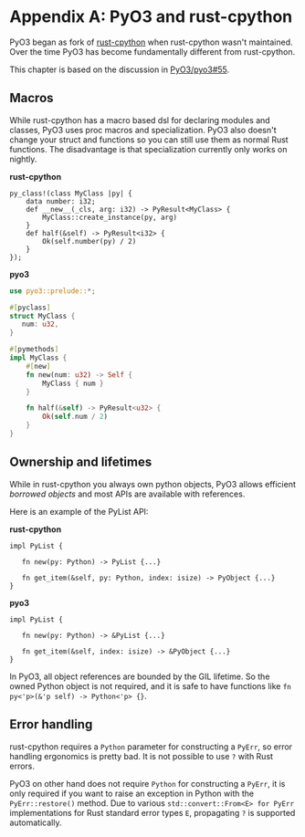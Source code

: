 # Appendix A: PyO3 and rust-cpython

PyO3 began as fork of [rust-cpython](https://github.com/dgrunwald/rust-cpython) when rust-cpython wasn't maintained. Over the time PyO3 has become fundamentally different from rust-cpython.

This chapter is based on the discussion in [PyO3/pyo3#55](https://github.com/PyO3/pyo3/issues/55).

## Macros

While rust-cpython has a macro based dsl for declaring modules and classes, PyO3 uses proc macros and specialization. PyO3 also doesn't change your struct and functions so you can still use them as normal Rust functions. The disadvantage is that specialization currently only works on nightly.

**rust-cpython**

```rust,ignore
py_class!(class MyClass |py| {
    data number: i32;
    def __new__(_cls, arg: i32) -> PyResult<MyClass> {
        MyClass::create_instance(py, arg)
    }
    def half(&self) -> PyResult<i32> {
        Ok(self.number(py) / 2)
    }
});
```

**pyo3**

```rust
use pyo3::prelude::*;

#[pyclass]
struct MyClass {
   num: u32,
}

#[pymethods]
impl MyClass {
    #[new]
    fn new(num: u32) -> Self {
        MyClass { num }
    }

    fn half(&self) -> PyResult<u32> {
        Ok(self.num / 2)
    }
}
```

## Ownership and lifetimes

While in rust-cpython you always own python objects, PyO3 allows efficient *borrowed objects*
and most APIs are available with references.

Here is an example of the PyList API:

**rust-cpython**

```rust,ignore
impl PyList {

   fn new(py: Python) -> PyList {...}

   fn get_item(&self, py: Python, index: isize) -> PyObject {...}
}
```

**pyo3**

```rust,ignore
impl PyList {

   fn new(py: Python) -> &PyList {...}

   fn get_item(&self, index: isize) -> &PyObject {...}
}
```

In PyO3, all object references are bounded by the GIL lifetime.
So the owned Python object is not required, and it is safe to have functions like `fn py<'p>(&'p self) -> Python<'p> {}`.

## Error handling

rust-cpython requires a `Python` parameter for constructing a `PyErr`, so error handling ergonomics is pretty bad. It is not possible to use `?` with Rust errors.

PyO3 on other hand does not require `Python` for constructing a `PyErr`, it is only required if you want to raise an exception in Python with the `PyErr::restore()` method. Due to various `std::convert::From<E> for PyErr` implementations for Rust standard error types `E`, propagating `?` is supported automatically.
